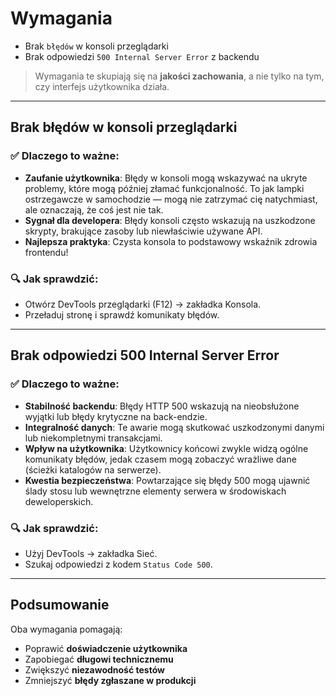 # Wymagania

- Brak `błędów` w konsoli przeglądarki
- Brak odpowiedzi `500 Internal Server Error` z backendu

> Wymagania te skupiają się na **jakości zachowania**, a nie tylko na tym, czy interfejs użytkownika działa.

---

## Brak błędów w konsoli przeglądarki

### ✅ Dlaczego to ważne:

- **Zaufanie użytkownika**: Błędy w konsoli mogą wskazywać na ukryte problemy, które mogą później złamać funkcjonalność. To jak lampki ostrzegawcze w samochodzie — mogą nie zatrzymać cię natychmiast, ale oznaczają, że coś jest nie tak.
- **Sygnał dla developera**: Błędy konsoli często wskazują na uszkodzone skrypty, brakujące zasoby lub niewłaściwie używane API.
- **Najlepsza praktyka**: Czysta konsola to podstawowy wskaźnik zdrowia frontendu!

### 🔍 Jak sprawdzić:

- Otwórz DevTools przeglądarki (F12) -> zakładka Konsola.
- Przeładuj stronę i sprawdź komunikaty błędów.

---

## Brak odpowiedzi 500 Internal Server Error

### ✅ Dlaczego to ważne:

- **Stabilność backendu**: Błędy HTTP 500 wskazują na nieobsłużone wyjątki lub błędy krytyczne na back-endzie.
- **Integralność danych**: Te awarie mogą skutkować uszkodzonymi danymi lub niekompletnymi transakcjami.
- **Wpływ na użytkownika**: Użytkownicy końcowi zwykle widzą ogólne komunikaty błędów, jedak czasem mogą zobaczyć wrażliwe dane (ścieżki katalogów na serwerze).
- **Kwestia bezpieczeństwa**: Powtarzające się błędy 500 mogą ujawnić ślady stosu lub wewnętrzne elementy serwera w środowiskach deweloperskich.

### 🔍 Jak sprawdzić:

- Użyj DevTools -> zakładka Sieć.
- Szukaj odpowiedzi z kodem `Status Code 500`.

---

## Podsumowanie

Oba wymagania pomagają:

- Poprawić **doświadczenie użytkownika**
- Zapobiegać **długowi technicznemu**
- Zwiększyć **niezawodność testów**
- Zmniejszyć **błędy zgłaszane w produkcji**
